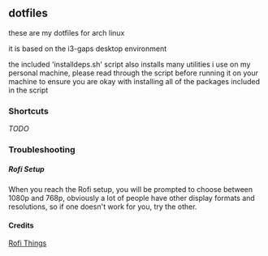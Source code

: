 ## dotfiles

these are my dotfiles for arch linux

it is based on the i3-gaps desktop environment

the included 'installdeps.sh' script also installs many utilities i use on my personal machine, please read through the script before running it on your machine to ensure you are okay with installing all of the packages included in the script

### Shortcuts

*TODO*

### Troubleshooting

##### Rofi Setup
When you reach the Rofi setup, you will be prompted to choose between 1080p and 768p, obviously a lot of people have other display formats and resolutions, so if one doesn't work for you, try the other.

#### Credits
[Rofi Things](https://github.com/adi1090x/rofi)